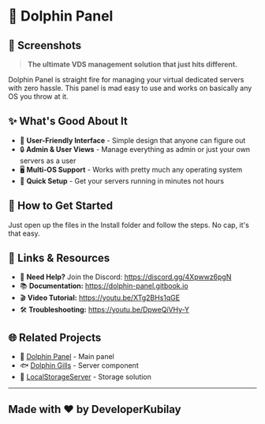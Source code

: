 # 🐬 Dolphin Panel

## 📸 Screenshots


> **The ultimate VDS management solution that just hits different.**

Dolphin Panel is straight fire for managing your virtual dedicated servers with zero hassle. This panel is mad easy to use and works on basically any OS you throw at it.

## ✨ What's Good About It

- 💯 **User-Friendly Interface** - Simple design that anyone can figure out
- 🔒 **Admin & User Views** - Manage everything as admin or just your own servers as a user
- 🖥️ **Multi-OS Support** - Works with pretty much any operating system
- 🚀 **Quick Setup** - Get your servers running in minutes not hours

## 🔧 How to Get Started

Just open up the files in the Install folder and follow the steps. No cap, it's that easy.

## 🔗 Links & Resources

- 💬 **Need Help?** Join the Discord: https://discord.gg/4Xpwwz6pgN
- 📚 **Documentation:** https://dolphin-panel.gitbook.io
- 🎬 **Video Tutorial:** https://youtu.be/XTg2BHs1qGE
- 🛠️ **Troubleshooting:** https://youtu.be/DpweQiVHy-Y

## 🌐 Related Projects

- 🐬 [Dolphin Panel](https://github.com/DeveloperKubilay/Dolphin-panel) - Main panel
- 🐟 [Dolphin Gills](https://github.com/DeveloperKubilay/Dolphin-Gills) - Server component
- 💾 [LocalStorageServer](https://github.com/DeveloperKubilay/LocalStorageServer) - Storage solution

---

## Made with ❤️ by DeveloperKubilay
